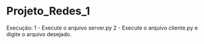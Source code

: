 # Projeto_Redes_1

Execução:
1 - Execute o arquivo server.py
2 - Execute o arquivo cliente.py e digite o arquivo desejado. 

